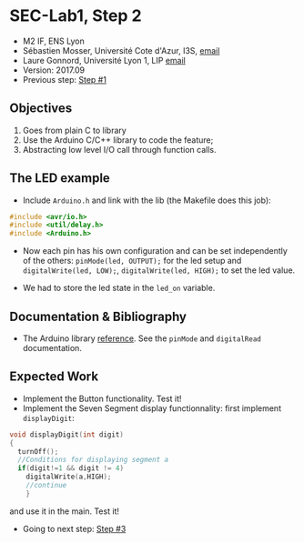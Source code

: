 # SEC-Lab1, Step 2

  * M2 IF, ENS Lyon
  * Sébastien Mosser, Université Cote d'Azur, I3S, [email](mailto:mosser@i3s.unice.fr)
  * Laure Gonnord, Université Lyon 1, LIP [email](mailto:laure.gonnord@ens-lyon.fr)
  * Version: 2017.09
  * Previous step: [Step #1](https://github.com/mosser/sec-labs/blob/master/lab_1/step_1.md)

## Objectives

  1. Goes from plain C to library
  2. Use the Arduino C/C++ library to code the feature;
  3. Abstracting low level I/O call through function calls.


## The LED example
* Include `Arduino.h` and link with the lib (the Makefile does this
job):
```C
#include <avr/io.h>
#include <util/delay.h>
#include <Arduino.h>
```

* Now each pin has his own configuration and can be set independently
of the others:   `pinMode(led, OUTPUT);` for the led setup and
`digitalWrite(led, LOW);`,  `digitalWrite(led, HIGH);` to set the led
value.

* We had to store the led state in the `led_on` variable.


## Documentation & Bibliography

* The Arduino library
[reference](https://www.arduino.cc/en/Reference/HomePage). See
the `pinMode` and `digitalRead` documentation.


## Expected Work

* Implement the Button functionality. Test it!
* Implement the Seven Segment display functionnality: first implement `displayDigit`:
```C
void displayDigit(int digit)
{
  turnOff();
  //Conditions for displaying segment a
  if(digit!=1 && digit != 4)
    digitalWrite(a,HIGH);
	//continue
	}
```
and use it in the main. Test it!

  * Going to next step: [Step #3](https://github.com/mosser/sec-labs/blob/master/lab_1/step_3.md)
